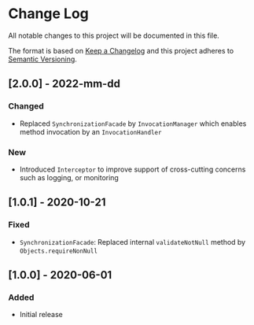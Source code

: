 # Change Log
All notable changes to this project will be documented in this file.
 
The format is based on [Keep a Changelog](http://keepachangelog.com/)
and this project adheres to [Semantic Versioning](http://semver.org/).

## \[2.0.0] - 2022-mm-dd
### Changed
-   Replaced `SynchronizationFacade` by `InvocationManager` which enables method invocation by an `InvocationHandler` 

### New
-   Introduced `Interceptor` to improve support of cross-cutting concerns such as logging, or monitoring    

## \[1.0.1] - 2020-10-21
### Fixed
-   `SynchronizationFacade`: Replaced internal `validateNotNull` method by `Objects.requireNonNull`

## \[1.0.0] - 2020-06-01

### Added
-   Initial release
